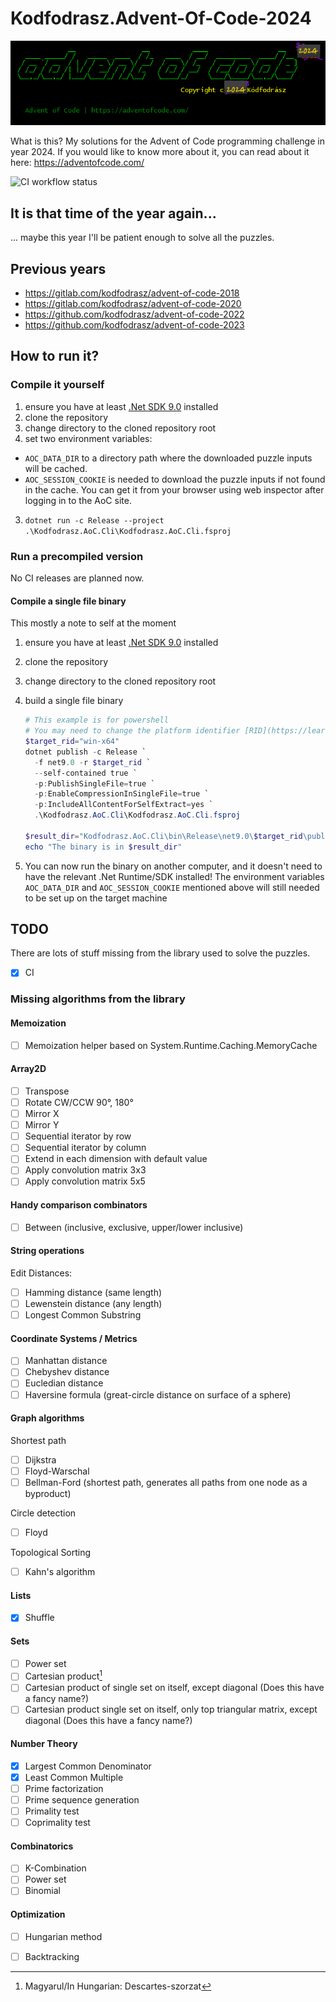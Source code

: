 # Kodfodrasz.Advent-Of-Code-2024

![Advent of code solver program logo](logo.png)

<!--
<pre>
              __                 __           ____                  __
   ____ _____/ /   _____  ____  / /_   ____  / __/  _________  ____/ /__  2024
  / __ `/ __  / | / / _ \/ __ \/ __/  / __ \/ /_   / ___/ __ \/ __  / _ ]
 / /_/ / /_/ /| |/ /  __/ / / / /_   / /_/ / __/  / /__/ /_/ / /_/ /  __/
 \__,_/\__,_/ |___/\___/_/ /_/\__/   \____/_/     \___/\____/\__,_/\___/
 
                                           Copyright c 2024 Kódfodrász

  Advent of Code | https://adventofcode.com/
</pre>
-->

What is this? My solutions for the Advent of Code programming challenge in year 2024.
If you would like to know more about it, you can read about it here: <https://adventofcode.com/>

![CI workflow status](https://github.com/kodfodrasz/advent-of-code-2024/actions/workflows/main.yaml/badge.svg)

## It is that time of the year again...

... maybe this year I'll be patient enough to solve all the puzzles.

## Previous years

- https://gitlab.com/kodfodrasz/advent-of-code-2018
- https://gitlab.com/kodfodrasz/advent-of-code-2020
- https://github.com/kodfodrasz/advent-of-code-2022
- https://github.com/kodfodrasz/advent-of-code-2023

## How to run it?

### Compile it yourself

1. ensure you have at least [.Net SDK 9.0](https://dotnet.microsoft.com/en-us/download) installed
2. clone the repository
3. change directory to the cloned repository root
2. set two environment variables:
  - `AOC_DATA_DIR` to a directory path where the downloaded puzzle inputs will be cached.
  - `AOC_SESSION_COOKIE` is needed to download the puzzle inputs if not found in the cache. You can get it from your browser using web inspector after logging in to the AoC site.
3. `dotnet run -c Release --project .\Kodfodrasz.AoC.Cli\Kodfodrasz.AoC.Cli.fsproj`

### Run a precompiled version

No CI releases are planned now.

#### Compile a single file binary

This mostly a note to self at the moment

1. ensure you have at least [.Net SDK 9.0](https://dotnet.microsoft.com/en-us/download) installed
2. clone the repository
3. change directory to the cloned repository root
4. build a single file binary

    ```powershell
    # This example is for powershell
    # You may need to change the platform identifier [RID](https://learn.microsoft.com/en-us/dotnet/core/compatibility/sdk/9.0/rid-graph). 
    $target_rid="win-x64"
    dotnet publish -c Release `
      -f net9.0 -r $target_rid `
      --self-contained true `
      -p:PublishSingleFile=true `
      -p:EnableCompressionInSingleFile=true `
      -p:IncludeAllContentForSelfExtract=yes `
      .\Kodfodrasz.AoC.Cli\Kodfodrasz.AoC.Cli.fsproj

    $result_dir="Kodfodrasz.AoC.Cli\bin\Release\net9.0\$target_rid\publish\"
    echo "The binary is in $result_dir" 
    ```
5. You can now run the binary on another computer, and it doesn't need to have the relevant .Net Runtime/SDK installed!
   The environment variables `AOC_DATA_DIR` and `AOC_SESSION_COOKIE` mentioned above will still needed to be set up on the target machine

## TODO

There are lots of stuff missing from the library used to solve the puzzles.

- [x] CI

### Missing algorithms from the library

#### Memoization

- [ ] Memoization helper based on System.Runtime.Caching.MemoryCache

#### Array2D

- [ ] Transpose
- [ ] Rotate CW/CCW 90°, 180°
- [ ] Mirror X
- [ ] Mirror Y
- [ ] Sequential iterator by row
- [ ] Sequential iterator by column
- [ ] Extend in each dimension with default value
- [ ] Apply convolution matrix 3x3
- [ ] Apply convolution matrix 5x5

#### Handy comparison combinators

- [ ] Between (inclusive, exclusive, upper/lower inclusive)

#### String operations

Edit Distances:

- [ ] Hamming distance (same length)
- [ ] Lewenstein distance (any length)
- [ ] Longest Common Substring

#### Coordinate Systems / Metrics

- [ ] Manhattan distance
- [ ] Chebyshev distance
- [ ] Eucledian distance
- [ ] Haversine formula (great-circle distance on surface of a sphere)

#### Graph algorithms

Shortest path

- [ ] Dijkstra
- [ ] Floyd-Warschal
- [ ] Bellman-Ford (shortest path, generates all paths from one node as a byproduct)

Circle detection

- [ ] Floyd

Topological Sorting

- [ ] Kahn's algorithm

#### Lists

- [x] Shuffle

#### Sets

- [ ] Power set
- [ ] Cartesian product[^1]
- [ ] Cartesian product of single set on itself, except diagonal (Does this have a fancy name?)
- [ ] Cartesian product single set on itself, only top triangular matrix, except diagonal (Does this have a fancy name?)

#### Number Theory

- [x] Largest Common Denominator
- [x] Least Common Multiple
- [ ] Prime factorization
- [ ] Prime sequence generation
- [ ] Primality test
- [ ] Coprimality test

#### Combinatorics

- [ ] K-Combination
- [ ] Power set
- [ ] Binomial

#### Optimization

- [ ] Hungarian method
- [ ] Backtracking


[^1]: Magyarul/In Hungarian: Descartes-szorzat
